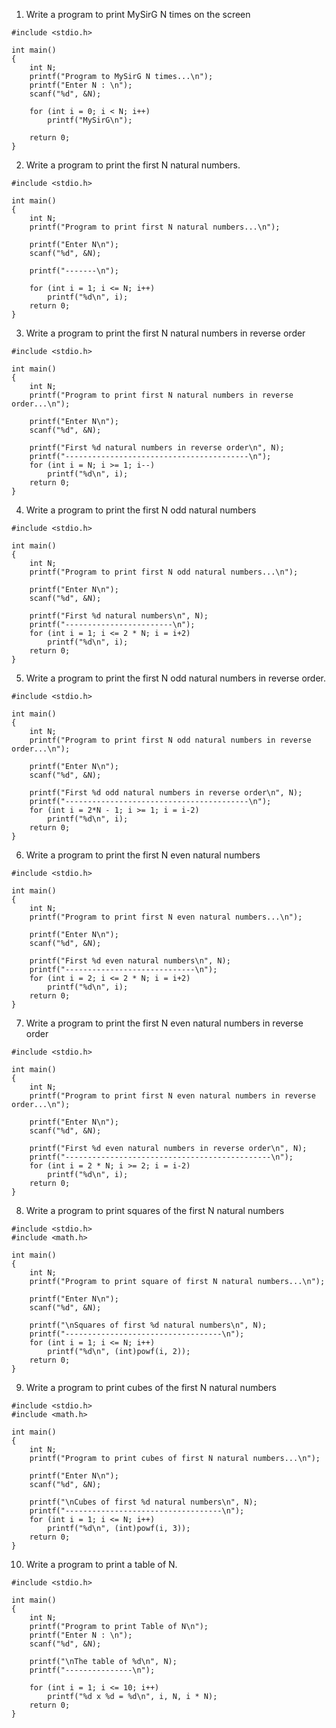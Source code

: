 1. Write a program to print MySirG N times on the screen
```
#include <stdio.h>

int main()
{
    int N;
    printf("Program to MySirG N times...\n");
    printf("Enter N : \n");
    scanf("%d", &N);

    for (int i = 0; i < N; i++)
        printf("MySirG\n");

    return 0;
}
```
2. Write a program to print the first N natural numbers.
```
#include <stdio.h>

int main()
{
    int N;
    printf("Program to print first N natural numbers...\n");

    printf("Enter N\n");
    scanf("%d", &N);

    printf("-------\n");

    for (int i = 1; i <= N; i++)
        printf("%d\n", i);
    return 0;
}
```
3. Write a program to print the first N natural numbers in reverse order
```
#include <stdio.h>

int main()
{
    int N;
    printf("Program to print first N natural numbers in reverse order...\n");

    printf("Enter N\n");
    scanf("%d", &N);

    printf("First %d natural numbers in reverse order\n", N);
    printf("-----------------------------------------\n");
    for (int i = N; i >= 1; i--)
        printf("%d\n", i);
    return 0;
}
```
4. Write a program to print the first N odd natural numbers
```
#include <stdio.h>

int main()
{
    int N;
    printf("Program to print first N odd natural numbers...\n");

    printf("Enter N\n");
    scanf("%d", &N);

    printf("First %d natural numbers\n", N);
    printf("------------------------\n");
    for (int i = 1; i <= 2 * N; i = i+2)
        printf("%d\n", i);
    return 0;
}
```
5. Write a program to print the first N odd natural numbers in reverse order.
```
#include <stdio.h>

int main()
{
    int N;
    printf("Program to print first N odd natural numbers in reverse order...\n");

    printf("Enter N\n");
    scanf("%d", &N);

    printf("First %d odd natural numbers in reverse order\n", N);
    printf("-----------------------------------------\n");
    for (int i = 2*N - 1; i >= 1; i = i-2)
        printf("%d\n", i);
    return 0;
}
```
6. Write a program to print the first N even natural numbers
```
#include <stdio.h>

int main()
{
    int N;
    printf("Program to print first N even natural numbers...\n");

    printf("Enter N\n");
    scanf("%d", &N);

    printf("First %d even natural numbers\n", N);
    printf("-----------------------------\n");
    for (int i = 2; i <= 2 * N; i = i+2)
        printf("%d\n", i);
    return 0;
}
```
7. Write a program to print the first N even natural numbers in reverse order
```
#include <stdio.h>

int main()
{
    int N;
    printf("Program to print first N even natural numbers in reverse order...\n");

    printf("Enter N\n");
    scanf("%d", &N);

    printf("First %d even natural numbers in reverse order\n", N);
    printf("----------------------------------------------\n");
    for (int i = 2 * N; i >= 2; i = i-2)
        printf("%d\n", i);
    return 0;
}
```
8. Write a program to print squares of the first N natural numbers
```
#include <stdio.h>
#include <math.h>

int main()
{
    int N;
    printf("Program to print square of first N natural numbers...\n");

    printf("Enter N\n");
    scanf("%d", &N);

    printf("\nSquares of first %d natural numbers\n", N);
    printf("-----------------------------------\n");
    for (int i = 1; i <= N; i++)
        printf("%d\n", (int)powf(i, 2));
    return 0;
}
```
9. Write a program to print cubes of the first N natural numbers
```
#include <stdio.h>
#include <math.h>

int main()
{
    int N;
    printf("Program to print cubes of first N natural numbers...\n");

    printf("Enter N\n");
    scanf("%d", &N);

    printf("\nCubes of first %d natural numbers\n", N);
    printf("-----------------------------------\n");
    for (int i = 1; i <= N; i++)
        printf("%d\n", (int)powf(i, 3));
    return 0;
}
```
10. Write a program to print a table of N.
```
#include <stdio.h>

int main()
{
    int N;
    printf("Program to print Table of N\n");
    printf("Enter N : \n");
    scanf("%d", &N);
    
    printf("\nThe table of %d\n", N);
    printf("---------------\n");

    for (int i = 1; i <= 10; i++)
        printf("%d x %d = %d\n", i, N, i * N);
    return 0;
}
```
